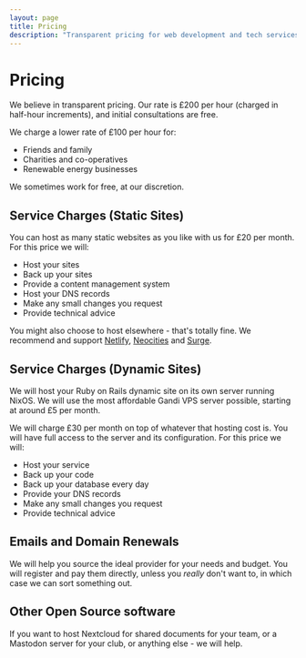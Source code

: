 ```yaml
---
layout: page
title: Pricing
description: "Transparent pricing for web development and tech services. £100/hour with free initial consultations. View our recent projects and pro-bono work."
---
```


# Pricing

We believe in transparent pricing. Our rate is £200 per hour (charged in half-hour increments), and initial consultations are free.

We charge a lower rate of £100 per hour for:

- Friends and family
- Charities and co-operatives
- Renewable energy businesses

We sometimes work for free, at our discretion.

## Service Charges (Static Sites)

You can host as many static websites as you like with us for £20 per month. For this price we will:

- Host your sites
- Back up your sites
- Provide a content management system
- Host your DNS records
- Make any small changes you request
- Provide technical advice

You might also choose to host elsewhere - that's totally fine. We recommend and support [Netlify](https://netlify.com), [Neocities](https://neocities.org) and [Surge](https://surge.sh).

## Service Charges (Dynamic Sites)

We will host your Ruby on Rails dynamic site on its own server running NixOS. We will use the most affordable Gandi VPS server possible, starting at around £5 per month.

We will charge £30 per month on top of whatever that hosting cost is. You will have full access to the server and its configuration. For this price we will:

- Host your service
- Back up your code
- Back up your database every day
- Provide your DNS records
- Make any small changes you request
- Provide technical advice

## Emails and Domain Renewals

We will help you source the ideal provider for your needs and budget. You will register and pay them directly, unless you *really* don't want to, in which case we can sort something out.

## Other Open Source software

If you want to host Nextcloud for shared documents for your team, or a Mastodon server for your club, or anything else - we will help.
